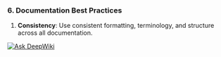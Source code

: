 ### 6. Documentation Best Practices

1. **Consistency**: Use consistent formatting, terminology, and structure across all documentation.


[![Ask DeepWiki](https://deepwiki.com/badge.svg)](https://deepwiki.com/b3h1m0th/congenial-funicular)

